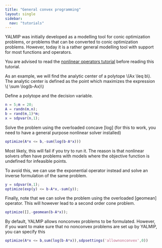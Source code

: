 ```yaml
---
title: "General convex programming"
layout: single
sidebar:
  nav: "tutorials"
---
```


YALMIP was initially developed as a modelling tool for conic optimization problems, or problems that can be converted to conic optimization problems. However, today it is a rather general modelling tool with support for most functions and operators.

You are advised to read the [nonlinear operators tutorial](/yalmip/tutorials/nonlinearoperators) before reading this tutorial.

As an example, we will find the analytic center of a polytope \\(Ax \leq b\\). The analytic center is defined as the point which maximizes the expression \\( \sum \log(b-Ax)\\)

Define a polytope and the decision variable.

````matlab
n = 5;m = 20;
A = randn(m,n);
b = rand(m,1)*m;
x = sdpvar(n,1);
````

Solve the problem using the overloaded concave [log] (for this to work, you need to have a general purpose nonlinear solver installed)

````matlab
optimize(A*x <= b,-sum(log(b-A*x)))
````

Most likely, this will fail if you try to run it. The reason is that nonlinear solvers often have problems with models where the objective function is undefined for infeasible points.

To avoid this, we can use the exponential operator instead and solve an inverse formulation of the same problem.

````matlab
y = sdpvar(m,1);
optimize(exp(y) <= b-A*x,-sum(y));
````

Finally, note that we can solve the problem using the overloaded [geomean] operator. This will however lead to a second order cone problem.

````matlab
optimize([],-geomean(b-A*x));
````

By default, YALMIP allows nonconvex problems to be formulated. However, if you want to make sure that no nonconvex problems are set up by YALMIP, you can specify this

````matlab
optimize(A*x <= b,sum(log(b-A*x)),sdpsettings('allownonconvex',0))
````
